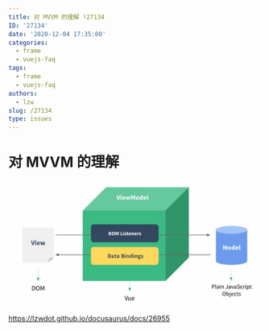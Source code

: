 ```yaml
---
title: 对 MVVM 的理解 !27134
ID: '27134'
date: '2020-12-04 17:35:00'
categories:
  - frame
  - vuejs-faq
tags:
  - frame
  - vuejs-faq
authors:
  - lzw
slug: /27134
type: issues
---
```


# 对 MVVM 的理解

![](./images/2159068665.jpg)

https://lzwdot.github.io/docusaurus/docs/26955
 
 
 
 
 
 
 
 
 
 
 
 
 
 
 
 
 
 
 
 
 
 
 
 
 
